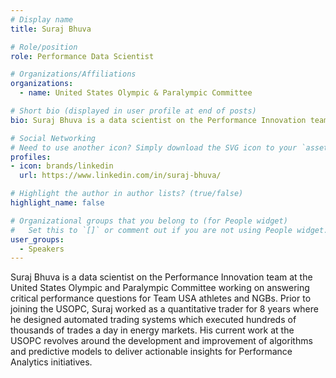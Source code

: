 ```yaml
---
# Display name
title: Suraj Bhuva

# Role/position
role: Performance Data Scientist 

# Organizations/Affiliations
organizations:
  - name: United States Olympic & Paralympic Committee

# Short bio (displayed in user profile at end of posts)
bio: Suraj Bhuva is a data scientist on the Performance Innovation team at the United States Olympic and Paralympic Committee working on answering critical performance questions for Team USA athletes and NGBs. Prior to joining the USOPC, Suraj worked as a quantitative trader for 8 years where he designed automated trading systems which executed hundreds of thousands of trades a day in energy markets. His current work at the USOPC revolves around the development and improvement of algorithms and predictive models to deliver actionable insights for Performance Analytics initiatives.

# Social Networking
# Need to use another icon? Simply download the SVG icon to your `assets/media/icons/` folder.
profiles:
- icon: brands/linkedin
  url: https://www.linkedin.com/in/suraj-bhuva/

# Highlight the author in author lists? (true/false)
highlight_name: false

# Organizational groups that you belong to (for People widget)
#   Set this to `[]` or comment out if you are not using People widget.
user_groups:
  - Speakers
---
```


Suraj Bhuva is a data scientist on the Performance Innovation team at the United States Olympic and Paralympic Committee working on answering critical performance questions for Team USA athletes and NGBs. Prior to joining the USOPC, Suraj worked as a quantitative trader for 8 years where he designed automated trading systems which executed hundreds of thousands of trades a day in energy markets. His current work at the USOPC revolves around the development and improvement of algorithms and predictive models to deliver actionable insights for Performance Analytics initiatives.

